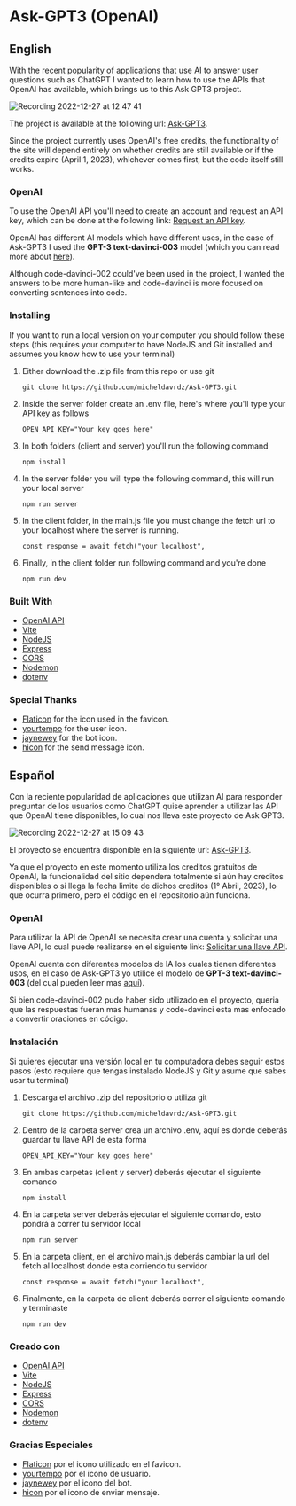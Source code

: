 # Ask-GPT3 (OpenAI)

## English

With the recent popularity of applications that use AI to answer user questions such as ChatGPT I wanted to learn how to use the APIs that OpenAI has available, which brings us to this Ask GPT3 project.

![Recording 2022-12-27 at 12 47 41](https://user-images.githubusercontent.com/93167320/209717014-9f17ba73-817b-478c-958c-07adf9543046.gif)

The project is available at the following url: [Ask-GPT3](https://michel-ask-gpt3.netlify.app/).

Since the project currently uses OpenAI's free credits, the functionality of the site will depend entirely on whether credits are still available or if the credits expire (April 1, 2023), whichever comes first, but the code itself still works.

### OpenAI

To use the OpenAI API you'll need to create an account and request an API key, which can be done at the following link: [Request an API key](https://beta.openai.com/account/api-keys).

OpenAI has different AI models which have different uses, in the case of Ask-GPT3 I used the **GPT-3 text-davinci-003** model (which you can read more about [here](https://beta.openai.com/docs/models/gpt-3)).

Although code-davinci-002 could've been used in the project, I wanted the answers to be more human-like and code-davinci is more focused on converting sentences into code.

### Installing

If you want to run a local version on your computer you should follow these steps (this requires your computer to have NodeJS and Git installed and assumes you know how to use your terminal)

1. Either download the .zip file from this repo or use git

       git clone https://github.com/micheldavrdz/Ask-GPT3.git
       
2. Inside the server folder create an .env file, here's where you'll type your API key as follows

       OPEN_API_KEY="Your key goes here"
       
3. In both folders (client and server) you'll run the following command

       npm install

4. In the server folder you will type the following command, this will run your local server

       npm run server

5. In the client folder, in the main.js file you must change the fetch url to your localhost where the server is running.

       const response = await fetch("your localhost",

6. Finally, in the client folder run following command and you're done

       npm run dev

### Built With

  - [OpenAI API](https://openai.com/api/)
  - [Vite](https://vitejs.dev/)
  - [NodeJS](https://nodejs.org/en/)
  - [Express](https://expressjs.com/)
  - [CORS](https://www.npmjs.com/package/cors)
  - [Nodemon](https://www.npmjs.com/package/nodemon)
  - [dotenv](https://www.npmjs.com/package/dotenv)

### Special Thanks

  - [Flaticon](https://www.flaticon.es/icono-gratis/asistente-de-robot_6008363) for the icon used in the favicon.
  - [yourtempo](https://www.svgrepo.com/svg/442020/user-happy) for the user icon.
  - [jaynewey](https://www.svgrepo.com/svg/391312/robot) for the bot icon.
  - [hicon](https://www.svgrepo.com/svg/438000/send) for the send message icon.

## Español
Con la reciente popularidad de aplicaciones que utilizan AI para responder preguntar de los usuarios como ChatGPT quise aprender a utilizar las API que OpenAI tiene disponibles, lo cual nos lleva este proyecto de Ask GPT3.

![Recording 2022-12-27 at 15 09 43](https://user-images.githubusercontent.com/93167320/209722648-bfc67a79-a786-44ae-939b-d56ec2a92154.gif)

El proyecto se encuentra disponible en la siguiente url: [Ask-GPT3](https://michel-ask-gpt3.netlify.app/).

Ya que el proyecto en este momento utiliza los creditos gratuitos de OpenAI, la funcionalidad del sitio dependera totalmente si aún hay creditos disponibles o si llega la fecha limite de dichos creditos (1° Abril, 2023), lo que ocurra primero, pero el código en el repositorio aún funciona.

### OpenAI

Para utilizar la API de OpenAI se necesita crear una cuenta y solicitar una llave API, lo cual puede realizarse en el siguiente link: [Solicitar una llave API](https://beta.openai.com/account/api-keys).

OpenAI cuenta con diferentes modelos de IA los cuales tienen diferentes usos, en el caso de Ask-GPT3 yo utilice el modelo de **GPT-3 text-davinci-003** (del cual pueden leer mas [aquí](https://beta.openai.com/docs/models/gpt-3)).

Si bien code-davinci-002 pudo haber sido utilizado en el proyecto, queria que las respuestas fueran mas humanas y code-davinci esta mas enfocado a convertir oraciones en código.

### Instalación

Si quieres ejecutar una versión local en tu computadora debes seguir estos pasos (esto requiere que tengas instalado NodeJS y Git y asume que sabes usar tu terminal)

1. Descarga el archivo .zip del repositorio o utiliza git

       git clone https://github.com/micheldavrdz/Ask-GPT3.git
       
2. Dentro de la carpeta server crea un archivo .env, aquí es donde deberás guardar tu llave API de esta forma

       OPEN_API_KEY="Your key goes here"
       
3. En ambas carpetas (client y server) deberás ejecutar el siguiente comando

       npm install

4. En la carpeta server deberás ejecutar el siguiente comando, esto pondrá a correr tu servidor local

       npm run server

5. En la carpeta client, en el archivo main.js deberás cambiar la url del fetch al localhost donde esta corriendo tu servidor

       const response = await fetch("your localhost",

6. Finalmente, en la carpeta de client deberás correr el siguiente comando y terminaste

       npm run dev

### Creado con

  - [OpenAI API](https://openai.com/api/)
  - [Vite](https://vitejs.dev/)
  - [NodeJS](https://nodejs.org/en/)
  - [Express](https://expressjs.com/)
  - [CORS](https://www.npmjs.com/package/cors)
  - [Nodemon](https://www.npmjs.com/package/nodemon)
  - [dotenv](https://www.npmjs.com/package/dotenv)

### Gracias Especiales

  - [Flaticon](https://www.flaticon.es/icono-gratis/asistente-de-robot_6008363) por el icono utilizado en el favicon.
  - [yourtempo](https://www.svgrepo.com/svg/442020/user-happy) por el icono de usuario.
  - [jaynewey](https://www.svgrepo.com/svg/391312/robot) por el icono del bot.
  - [hicon](https://www.svgrepo.com/svg/438000/send) por el icono de enviar mensaje.
